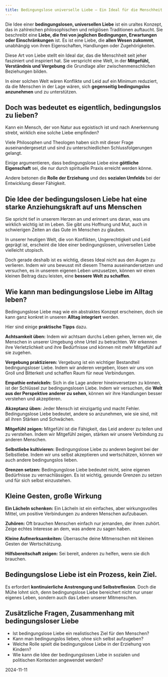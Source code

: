 ```yaml
---
title: Bedingungslose universelle Liebe – Ein Ideal für die Menschheit
---
```

Die Idee einer **bedingungslosen, universellen Liebe** ist ein uraltes Konzept, das in zahlreichen philosophischen und religiösen Traditionen auftaucht. Sie beschreibt eine **Liebe, die frei von jeglichen Bedingungen, Erwartungen oder Einschränkungen** ist. Es ist eine Liebe, die **allen Wesen zukommt**, unabhängig von ihren Eigenschaften, Handlungen oder Zugehörigkeiten.

Diese Art von Liebe stellt ein Ideal dar, das die Menschheit seit jeher fasziniert und inspiriert hat. Sie verspricht eine Welt, in der **Mitgefühl, Verständnis und Vergebung** die Grundlage aller zwischenmenschlichen Beziehungen bilden. 

In einer solchen Welt wären Konflikte und Leid auf ein Minimum reduziert, da die Menschen in der Lage wären, sich **gegenseitig bedingungslos anzunehmen** und zu unterstützen.

## Doch was bedeutet es eigentlich, bedingungslos zu lieben? 

Kann ein Mensch, der von Natur aus egoistisch ist und nach Anerkennung strebt, wirklich eine solche Liebe empfinden? 

Viele Philosophen und Theologen haben sich mit dieser Frage auseinandergesetzt und sind zu unterschiedlichen Schlussfolgerungen gelangt. 

Einige argumentieren, dass bedingungslose Liebe eine **göttliche Eigenschaft** sei, die nur durch spirituelle Praxis erreicht werden könne. 

Andere betonen die **Rolle der Erziehung** und des **sozialen Umfelds** bei der Entwicklung dieser Fähigkeit.

## Die Idee der bedingungslosen Liebe hat eine starke Anziehungskraft auf uns Menschen

Sie spricht tief in unserem Herzen an und erinnert uns daran, was uns wirklich wichtig ist im Leben. Sie gibt uns Hoffnung und Mut, auch in schwierigen Zeiten an das Gute im Menschen zu glauben.

In unserer heutigen Welt, die von Konflikten, Ungerechtigkeit und Leid geprägt ist, erscheint die Idee einer bedingungslosen, universellen Liebe vielleicht utopisch. 

Doch gerade deshalb ist es wichtig, dieses Ideal nicht aus den Augen zu verlieren. Indem wir uns bewusst mit diesem Thema auseinandersetzen und versuchen, es in unserem eigenen Leben umzusetzen, können wir einen kleinen Beitrag dazu leisten, eine **bessere Welt zu schaffen**.

## Wie kann man bedingungslose Liebe im Alltag leben?

Bedingungslose Liebe mag wie ein abstraktes Konzept erscheinen, doch sie kann ganz konkret in unseren **Alltag integriert** werden. 

Hier sind einige **praktische Tipps** dazu.

**Achtsamkeit üben:** Indem wir achtsam durchs Leben gehen, lernen wir, die Menschen in unserer Umgebung ohne Urteil zu betrachten. Wir erkennen ihre Verletzlichkeit und ihre Bedürfnisse und können mit mehr Mitgefühl auf sie zugehen.

**Vergebung praktizieren:** Vergebung ist ein wichtiger Bestandteil bedingungsloser Liebe. Indem wir anderen vergeben, lösen wir uns von Groll und Bitterkeit und schaffen Raum für neue Verbindungen.

**Empathie entwickeln:** Sich in die Lage anderer hineinversetzen zu können, ist der Schlüssel zur bedingungslosen Liebe. Indem wir versuchen, die **Welt aus der Perspektive anderer zu sehen**, können wir ihre Handlungen besser verstehen und akzeptieren.

**Akzeptanz üben:** Jeder Mensch ist einzigartig und macht Fehler. Bedingungslose Liebe bedeutet, andere so anzunehmen, wie sie sind, mit all ihren Stärken und Schwächen.

**Mitgefühl zeigen:** Mitgefühl ist die Fähigkeit, das Leid anderer zu teilen und zu verstehen. Indem wir Mitgefühl zeigen, stärken wir unsere Verbindung zu anderen Menschen.

**Selbstliebe kultivieren:** Bedingungslose Liebe zu anderen beginnt bei der Selbstliebe. Indem wir uns selbst akzeptieren und wertschätzen, können wir auch andere bedingungslos lieben.

**Grenzen setzen:** Bedingungslose Liebe bedeutet nicht, seine eigenen Bedürfnisse zu vernachlässigen. Es ist wichtig, gesunde Grenzen zu setzen und für sich selbst einzustehen.

## Kleine Gesten, große Wirkung

**Ein Lächeln schenken:** Ein Lächeln ist ein einfaches, aber wirkungsvolles Mittel, um positive Verbindungen zu anderen Menschen aufzubauen.

**Zuhören:** Oft brauchen Menschen einfach nur jemanden, der ihnen zuhört. Zeige echtes Interesse an dem, was andere zu sagen haben.

**Kleine Aufmerksamkeiten:** Überrasche deine Mitmenschen mit kleinen Gesten der Wertschätzung.

**Hilfsbereitschaft zeigen:** Sei bereit, anderen zu helfen, wenn sie dich brauchen.

## Bedingungslose Liebe ist ein Prozess, kein Ziel. 

Es erfordert **kontinuierliche Anstrengung und Selbstreflexion**. Doch die Mühe lohnt sich, denn bedingungslose Liebe bereichert nicht nur unser eigenes Leben, sondern auch das Leben unserer Mitmenschen.

## Zusätzliche Fragen, Zusammenhang mit bedingungsloser Liebe

* Ist bedingungslose Liebe ein realistisches Ziel für den Menschen?  
* Kann man bedingungslos lieben, ohne sich selbst aufzugeben?  
* Welche Rolle spielt die bedingungslose Liebe in der Erziehung von Kindern?  
* Wie kann die Idee der bedingungslosen Liebe in sozialen und politischen Kontexten angewendet werden?

2024-11-11
